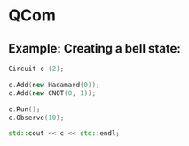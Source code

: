 # QCom

## Example: Creating a bell state:

```c++
Circuit c (2);

c.Add(new Hadamard(0));
c.Add(new CNOT(0, 1));

c.Run();
c.Observe(10);

std::cout << c << std::endl;
```